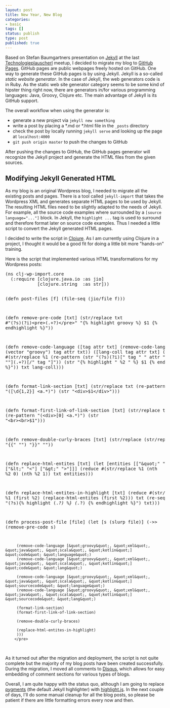 ```yaml
---
layout: post
title: New Year, New Blog
categories:
- basic
tags: []
status: publish
type: post
published: true
---
```

Based on Stefan Baumgartners presentation on [Jekyll](http://jekyllrb.com) at the last [Technologieplauscherl](http://www.technologieplauscherl.at) meetup, I decided to migrate my blog to [GitHub Pages](https://help.github.com/articles/what-are-github-pages). GitHub pages are public webpages freely hosted on GitHub. One way to generate these GitHub pages is by using Jekyll. Jekyll is a so-called _static website generator_. In the case of Jekyll, the web generators code is in Ruby. As the static web site generator category seems to be some kind of hipster thing right now, there are generators in/for various programming languages: Java, Groovy, Clojure etc. The main advantage of Jekyll is its GitHub support.

The overall workflow when using the generator is:

- generate a new project via `jekyll new something`
- write a post by placing a *.md or *.html file in the `_posts` directory
- check the post by locally running `jekyll serve` and looking up the page at `localhost:4000`
- `git push origin master` to push the changes to GitHub

After pushing the changes to GitHub, the GitHub pages generator will recognize the Jekyll project and generate the HTML files from the given sources.

## Modifying Jekyll Generated HTML

As my blog is an original Wordpress blog, I needed to migrate all the existing posts and pages. There is a tool called `jekyll-import` that takes the Wordpress XML and generates separate HTML pages to be used by Jekyll. The resulting HTML files need to be slightly adapted to the needs of Jekyll. For example, all the source code examples where surrounded by a `[source language="..."]` block. In Jekyll, the `highlight ...` tag is used to surround and therefore format later on source code examples. Thus I needed a little script to convert the Jekyll generated HTML pages. 

I decided to write the script in [Clojure](http://www.clojure.org). As I am currently using Clojure in a project, I thought it would be a good fit for doing a little bit more "hands-on" training.

Here is the script that implemented various HTML transformations for my Wordpress posts:

<div class="highlightjs">
	<pre class="clojure">
(ns clj-wp-import.core
  (:require [clojure.java.io :as jio]
            [clojure.string  :as str]))
 
(defn post-files
  [f]
  (file-seq (jio/file f)))
 
(defn remove-pre-code 
  [txt]
  (str/replace txt #&quot;(?s)(?i)&lt;pre&gt;(.+?)&lt;/pre&gt;&quot; &quot;{&#37; highlight groovy &#37;} $1 {&#37; endhighlight &#37;}&quot;))
 
(defn remove-code-language
  ([tag attr txt] (remove-code-language (vector &quot;groovy&quot;) tag attr txt))
  ([lang-coll tag attr txt]
     (reduce #(str/replace &#37;1
                           (re-pattern (str  &quot;(?s)(?i)\[&quot; tag &quot; &quot; attr &quot;=&quot;&quot; &#37;2 &quot;&quot;\](.+?)\[/&quot; tag &quot;\]&quot;))
                           (str &quot;{&#37; highlight &quot; &#37;2 &quot; &#37;} $1 {&#37; endhighlight &#37;}&quot;)) txt lang-coll)))
 
(defn format-link-section [txt]
  (str/replace txt
               (re-pattern &quot;(\[\d{1,2}\] &lt;a.*)&quot;)
               (str &quot;&lt;div&gt;$1&lt;/div&gt;&quot;)))
 
(defn format-first-link-of-link-section [txt]
  (str/replace txt
               (re-pattern &quot;(&lt;div&gt;\[0\] &lt;a.*)&quot;)
               (str &quot;&lt;br&gt;&lt;br&gt;$1&quot;)))
 
(defn remove-double-curly-braces [txt]
  (str/replace (str/replace txt &quot;{{&quot; &quot;&quot;) &quot;}}&quot; &quot;&quot;))
 
(defn replace-html-entites [txt]
  (let [entities [[&quot;&amp;quot;&quot; &quot;&quot;&quot;] [&quot;&amp;lt;&quot; &quot;&lt;&quot;] [&quot;&amp;gt;&quot; &quot;&gt;&quot;]]]
    (reduce #(str/replace &#37;1 (nth &#37;2 0) (nth &#37;2 1)) txt entities)))
 
(defn replace-html-entites-in-highlight [txt]
  (reduce #(str/replace &#37;1 (first &#37;2) (replace-html-entites (first &#37;2))) txt (re-seq (re-pattern &quot;(?s)\{&#37; highlight (.*?) &#37;\} (.*?) \{&#37; endhighlight &#37;\}&quot;) txt)))
 
(defn process-post-file [file]
  (let [s (slurp file)]
    (-&gt;&gt; (remove-pre-code s)
 
         (remove-code-language [&quot;groovy&quot;, &quot;xml&quot;, &quot;java&quot;, &quot;scala&quot;, &quot;kotlin&quot;] &quot;code&quot; &quot;language&quot;)
         (remove-code-language [&quot;groovy&quot;, &quot;xml&quot;, &quot;java&quot;, &quot;scala&quot;, &quot;kotlin&quot;] &quot;code&quot; &quot;lang&quot;)
  
         (remove-code-language [&quot;groovy&quot;, &quot;xml&quot;, &quot;java&quot;, &quot;scala&quot;, &quot;kotlin&quot;] &quot;sourcecode&quot; &quot;language&quot;)
         (remove-code-language [&quot;groovy&quot;, &quot;xml&quot;, &quot;java&quot;, &quot;scala&quot;, &quot;kotlin&quot;] &quot;sourcecode&quot; &quot;lang&quot;)
 
         (format-link-section)
         (format-first-link-of-link-section)
 
         (remove-double-curly-braces)
 
         (replace-html-entites-in-highlight)
         )))
		</pre>
</div>

As it turned out after the migration and deployment, the script is not quite complete but the majority of my blog posts have been created successfully. During the migration, I moved all comments to [Disqus](http://www.disqus.com), which allows for easy embedding of comment sections for various types of blogs.

Overall, I am quite happy with the status quo, although I am going to replace [pygments](http://pygments.org) (the default Jekyll highlighter) with [highlight.js](http://highlightjs.org). In the next couple of days, I'll do some manual cleanup for all the blog posts, so please be patient if there are little formatting errors every now and then.